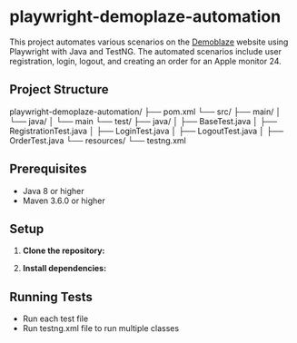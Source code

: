 # playwright-demoplaze-automation

This project automates various scenarios on the [Demoblaze](https://www.demoblaze.com/) website using Playwright with Java and TestNG. The automated scenarios include user registration, login, logout, and creating an order for an Apple monitor 24.

## Project Structure
playwright-demoplaze-automation/
├── pom.xml
└── src/
├── main/
│ └── java/
│ └── main
└── test/
├── java/
│ ├── BaseTest.java
│ ├── RegistrationTest.java
│ ├── LoginTest.java
│ ├── LogoutTest.java
│ ├── OrderTest.java
└── resources/
└── testng.xml

## Prerequisites

- Java 8 or higher
- Maven 3.6.0 or higher

## Setup

1. **Clone the repository:**

2. **Install dependencies:**

## Running Tests
- Run each test file
- Run testng.xml file to run multiple classes


